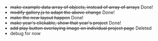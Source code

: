 * ~~make example data array of objects, instead of array of arrays~~ Done!
* ~~modify gallery.js to adapt the above change~~ Done!
* ~~make the new layout happen~~ Done!
* ~~make year's clickable, show that year's project~~ Done!
* ~~add play button overlaying image on individual project page~~ Deleted
* debug for now